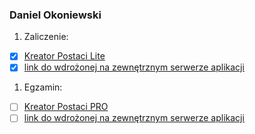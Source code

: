 ### Daniel Okoniewski
1. Zaliczenie:
 - [x] [Kreator Postaci Lite](https://github.com/okoniewskid/Architektura_serwisow_internetowych/tree/master/Zaliczenia)
 - [x] [link do wdrożonej na zewnętrznym serwerze aplikacji](https://kreator-postaci-okoniewskid.c9users.io/)
1. Egzamin:
 - [ ] [Kreator Postaci PRO](https://github.com/okoniewskid/Rails)
 - [ ] [link do wdrożonej na zewnętrznym serwerze aplikacji](https://kreator-postaci.herokuapp.com/)
